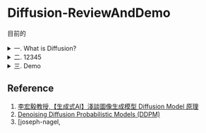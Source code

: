 # Diffusion-ReviewAndDemo
目前的

<details>
<summary>一. What is Diffusion?</summary>

</details>

<details>
<summary>二. 12345</summary>

</details>

<details>
<summary>三. Demo</summary>
  
</details>


## Reference
1. [李宏毅教授,【生成式AI】淺談圖像生成模型 Diffusion Model 原理](https://www.youtube.com/watch?v=azBugJzmz-o&t=38s)
2. [Denoising Diffusion Probabilistic Models (DDPM)](https://arxiv.org/abs/2006.11239)
3. [joseph-nagel,

